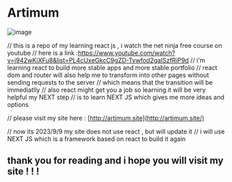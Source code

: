 # Artimum

![image](https://github.com/artimum1/Artimum/assets/120169609/f88c5622-56e7-4309-b994-1ba8608703d7)

// this is a repo of my learning react js , i watch the net ninja free course on youtube
// here is a link :https://www.youtube.com/watch?v=j942wKiXFu8&list=PL4cUxeGkcC9gZD-Tvwfod2gaISzfRiP9d
// i'm learning react to build more stable apps and more stable portfolio
// react dom and router will also help me to transform into other pages without sending requests to the server 
// which means that the transition will be immediatlly 
// also react might get you a job so learning it will be very helpful my NEXT step
// is to learn NEXT JS which gives me more ideas and options

// please visit my site here : [http://artimum.site](http://artimum.site/)

// now its 2023/9/9 my site does not use react , but will update it
// i will use NEXT JS which is a framework based on react to build it again 

## thank you for reading and i hope you will visit my site  ! ! !
